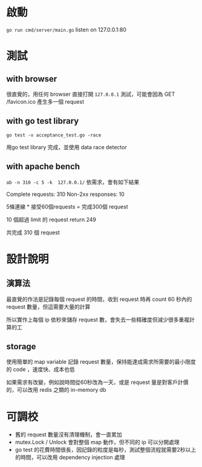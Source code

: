 # 啟動
`go run cmd/server/main.go`
listen on 127.0.0.1:80

# 測試
## with browser
很直覺的，用任何 browser 直接打開 `127.0.0.1` 測試，可能會因為 GET /favicon.ico 產生多一個 request

## with go test library
`go test -v acceptance_test.go -race`

用go test library 完成，並使用 data race detector


## with apache bench
`ab -n 310 -c 5 -k  127.0.0.1/`
依需求，會有如下結果

Complete requests:      310
Non-2xx responses:      10

5條連線 * 接受60個requests = 完成300個 request

10 個超過 limit 的 request return 249

共完成 310 個 request 

# 設計說明
## 演算法
最直覺的作法是記錄每個 request 的時間，收到 request 時再 count 60 秒內的 request 數量，但這需要大量的計算

所以實作上每個 ip 依秒來儲存 request 數，會失去一些精確度但減少很多重複計算的工

## storage
使用簡單的 map variable 記錄 request 數量，保持能達成需求所需要的最小限度的 code ，速度快、成本也低

如果需求有改變，例如說時間從60秒改為一天，或是 request 量是對客戶計價的，可以改用 redis 之類的 in-memory db


# 可調校
- 舊的 request 數量沒有清理機制，會一直累加
- mutex.Lock / Unlock 會對整個 map 動作，但不同的 ip 可以分開處理
- go test 的花費時間很長，因記錄的粒度是每秒，測試整個流程就需要2秒以上的時間，可以改用 dependency injection 處理 
